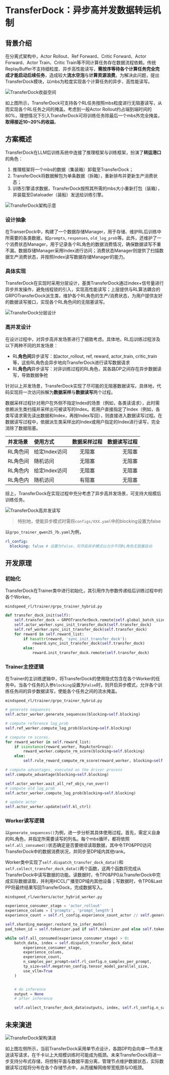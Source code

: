# TransferDock：异步高并发数据转运机制

## 背景介绍

在分离式架构中，Actor Rollout、Ref Forward、Critic Forward、Actor Forward、Actor Train、Critic Train等不同计算任务存在数据流程依赖。传统ReplayBuffer不支持细粒度、异步高性能读写，**需按序等待各个计算任务完全完成才能启动后续任务**，造成较大**流水空泡**与**计算资源浪费**。为解决此问题，提出TransferDock模块，以mbs为粒度实现各个计算任务的异步、高性能读写。

![TransferDock收益空间](../../sources/images/transfer_dock/transfer_dock_benefit.png)

如上图所示，TransferDock可支持各个RL任务按照mbs粒度进行无阻塞读写，从而实现各个RL任务之间的掩盖。考虑到一般Actor Rollout约占端到端时间的80%，理想情况下引入TransferDock可将训练任务除最后一个mbs外完全掩盖，**取得接近10~20%的收益**。

## 方案概述
TransferDock在LLM后训练系统中连接了推理框架与训练框架，扮演了**转运港口**的角色：

1. 推理框架将一个mbs的数据（集装箱）卸载至TransferDock；
2. TransferDock将数据解包为单条数据（拆箱），重新排布并更新生产消费状态；
3. 训练引擎请求数据，TransferDock按照其所需的mbs大小重新打包（装箱），并装载至Dataloader（装船）发送给训练引擎。


![TransferDock架构示意](../../sources/images/transfer_dock/transfer_dock_design.png)

### 设计抽象
在TranserDock中，构建了一个数据存储Manager，用于存储、维护RL后训练中所需要的各类数据，如`prompts`, `responses`, `old_log_prob`等。此外，还维护了一个消费状态Manager，用于记录各个RL角色的数据消费情况，确保数据读写不重不漏。数据存储Manager采用Index进行访问；消费状态Manager则提供了扫描数据生产消费状态，并按照Index读写数据存储Manager的能力。



### 具体实现
TransferDock在实现时采用分层设计，基类TransferDock通过index+信号量进行异步并发操作，避免线程锁的引入，实现高性能读写；上层提供与RL算法耦合的GRPOTransferDock派生类，维护各个RL角色的生产/消费状态，为用户提供友好的数据读写接口，实现各个RL角色间的无阻塞读写。

![TransferDock分层设计](../../sources/images/transfer_dock/transfer_dock_arch.png)

### 高并发设计

在设计过程中，对异步高并发场景进行了细致考虑。具体地，RL后训练过程涉及以下两种不同的并发场景：

* RL**角色间**异步读写：如actor_rollout, ref, reward, actor_train, critic_train等，这些RL角色会异步地向TransferDock进行读写数据请求
* RL**角色内**异步读写：对非训练过程的RL角色，其各路DP之间存在异步数据读写，导致数据争抢

针对以上并发场景，TransferDock实现了尽可能的无阻塞数据读写。具体地，代码实现将一次访问拆解为**数据采样**与**数据读写**两个过程。

数据采样过程针对用户在外侧不指定Index的场景（例如，各类读请求），此时需依赖派生类扫描并采样出可被读写的Index。若用户直接指定了Index（例如，各类写请求需先读出数据和Index，再按Index写回），则直接进入数据读写过程。在数据读写过程中，依据派生类采样出的Index或用户指定的Index进行读写，完全消除了数据阻塞。


|并发场景|使用方式|数据采样过程|数据读写过程|
|:----|:----|:----:|----:|
|RL角色间|给定Index访问|无阻塞|无阻塞|
|RL角色间|随机访问|无阻塞|无阻塞|
|RL角色内|给定Index访问|无阻塞|无阻塞|
|RL角色内|随机访问|有阻塞|无阻塞|

综上，TransferDock在实现过程中充分考虑了异步高并发场景，可支持大规模后训练任务。

![TransferDock高并发读写](../../sources/images/transfer_dock/transfer_dock_high_concurrency.png)

> 特别地，使能异步模式时需将`configs/XXX.yaml`中的blocking设置为false

以`grpo_trainer_qwen25_7b.yaml`为例，
```yaml
rl_config:
  blocking: false # 设置为false，可开启异步模式以允许不同RL角色无阻塞启动
```

## 开发原理
### 初始化
TransferDock在Trainer类中进行初始化，其引用作为参数传递给后训练过程中的各个Worker。

`mindspeed_rl/trainer/grpo_trainer_hybrid.py` 
```python
def transfer_dock_init(self):
    self.transfer_dock = GRPOTransferDock.remote(self.global_batch_size, self.metrics, addition_columns=self.dataset_additional_keys)
    self.actor_worker.sync_init_transfer_dock(self.transfer_dock)
    self.ref_worker.sync_init_transfer_dock(self.transfer_dock)
    for reward in self.reward_list:
        if hasattr(reward, 'sync_init_transfer_dock'):
            reward.sync_init_transfer_dock(self.transfer_dock)
        else:
            reward.init_transfer_dock.remote(self.transfer_dock)
```

### Trainer主控逻辑
在Trainer的主训练逻辑中，将TransferDock的使用隐式包含在各个Worker的任务中。当各个任务的入参`blocking`设置为`False`时，则开启异步模式，允许各个训练任务间的异步数据读写，使能各个任务之间的流水掩盖。

`mindspeed_rl/trainer/grpo_trainer_hybrid.py` 
```python
# generate sequences
self.actor_worker.generate_sequences(blocking=self.blocking)

# compute reference log_prob
self.ref_worker.compute_log_prob(blocking=self.blocking)

# compute rm scores.
for reward_worker in self.reward_list:
    if isinstance(reward_worker, RayActorGroup):
        reward_worker.compute_rm_score(blocking=self.blocking)
    else:
        self.rule_reward_compute_rm_score(reward_worker, blocking=self.blocking)

# compute advantages, executed on the driver process
self.compute_advantage(blocking=self.blocking)

self.actor_worker.wait_all_ref_objs_run_over()
# compute old log_prob
self.actor_worker.compute_log_prob(blocking=self.blocking)

# update actor
self.actor_worker.update(self.kl_ctrl)
```

### Worker读写逻辑

以`generate_sequences()`为例，进一步分析其具体使用过程。首先，需定义自身的RL角色，并指定所需要读写的列名。每个mbs循环，都将依照`self.all_consumed()`状态确定是否要继续读取数据，其中令TP0&PP0访问TransferDock中的数据消费状况，并同步至DP域内其他rank。

Worker类中实现了`self.dispatch_transfer_dock_data()`和`self.collect_transfer_dock_data()`两个函数，这两个函数将完成从TransferDock中读写数据的功能。读数据时，令TP0&PP0从TransferDock中完成实际数据读取，并利用HCCL广播至DP域内其他设备；写数据时，令TP0&Last PP将最终结果写回TransferDock，完成数据写入。

`mindspeed_rl/workers/actor_hybrid_worker.py` 
```python
experience_consumer_stage = 'actor_rollout'
experience_colums = ['prompts', 'prompt_length']
experience_count = self.rl_config.experience_count_actor // self.generate_config.data_parallel_size

self.sharding_manager.reshard_to_infer_mode()
pad_token_id = self.tokenizer.pad if self.tokenizer.pad else self.tokenizer.eod

while self.all_consumed(experience_consumer_stage) > 0:
    batch_data, index = self.dispatch_transfer_dock_data(
        experience_consumer_stage,
        experience_colums,
        experience_count,
        n_samples_per_prompt=self.rl_config.n_samples_per_prompt,
        tp_size=self.megatron_config.tensor_model_parallel_size,
        use_vllm=True
    )


    # do inference
    output = None
    # after inference

    self.collect_transfer_dock_data(outputs, index, self.rl_config.n_samples_per_prompt, use_vllm=True)
```

## 未来演进

![TransferDock架构演进](../../sources/images/transfer_dock/transfer_dock_distributed.png)

如上图左侧所示，当前TransferDock采用单节点设计，各路DP均会向单一节点发送读写请求，在千卡以上大规模训练时可能成为瓶颈。未来TransferDock将进一步支持分布式存储，将控制平面与数据平面分离，管理节点维护数据状态，实际数据读写过程将分布在各个存储节点中，从而缓解网络带宽瓶颈与IO瓶颈。